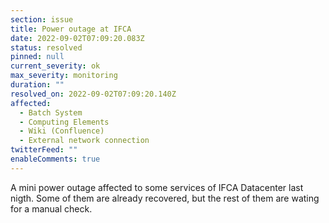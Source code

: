 ```yaml
---
section: issue
title: Power outage at IFCA
date: 2022-09-02T07:09:20.083Z
status: resolved
pinned: null
current_severity: ok
max_severity: monitoring
duration: ""
resolved_on: 2022-09-02T07:09:20.140Z
affected:
  - Batch System
  - Computing Elements
  - Wiki (Confluence)
  - External network connection
twitterFeed: ""
enableComments: true
---
```

A mini power outage affected to some services of IFCA Datacenter last nigth. Some of them are already recovered, but the rest of them are wating for a manual check.